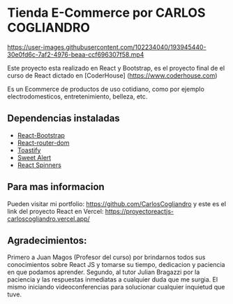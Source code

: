 

# Tienda E-Commerce por CARLOS COGLIANDRO



https://user-images.githubusercontent.com/102234040/193945440-30e0fd6c-7af2-4976-beaa-ccf696307f58.mp4



Este proyecto esta realizado en React y Bootstrap, es el proyecto final de el curso de React dictado en [CoderHouse] 
(https://www.coderhouse.com)

Es un Ecommerce de productos de uso cotidiano, como por ejemplo electrodomesticos, entretenimiento, belleza, etc.

## Dependencias instaladas

- [React-Bootstrap](https://react-bootstrap.github.io/)
- [React-router-dom](https://v5.reactrouter.com/)
- [Toastify](https://fkhadra.github.io/react-toastify/introduction/)
- [Sweet Alert](https://sweetalert.js.org/)
- [React Spinners](https://www.davidhu.io/react-spinners/)

## Para mas informacion

Pueden visitar mi portfolio: https://github.com/CarlosCogliandro
y este es el link del proyecto React en Vercel: https://proyectoreactjs-carloscogliandro.vercel.app/

## Agradecimientos:

Primero a Juan Magos (Profesor del curso) por brindarnos todos sus conocimientos sobre React JS y tomarse su tiempo, dedicacion y paciencia en que podamos aprender.
Segundo, al tutor Julian Bragazzi por la paciencia y las respuestas inmediatas a cualquier duda que me surgia. El mismo iniciando videoconferencias para solucionar cualquier inquietud que tuve.
